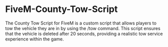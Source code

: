 # FiveM-County-Tow-Script
The County Tow Script for FiveM is a custom script that allows players to tow the vehicle they are in by using the /tow command. This script ensures that the vehicle is deleted after 20 seconds, providing a realistic tow service experience within the game.
